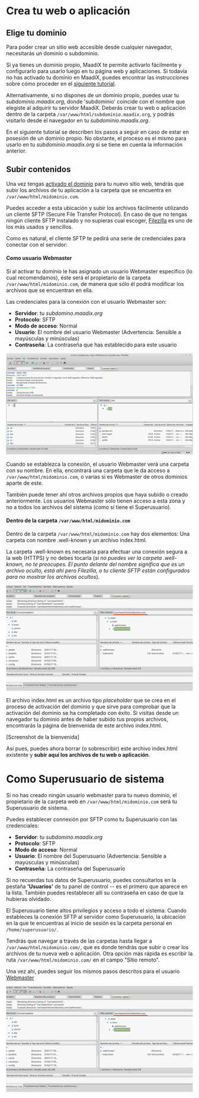# Crea tu web o aplicación

## Elige tu dominio

Para poder crear un sitio web accesible desde cualquier navegador, necesitarás un dominio o subdominio. 

Si ya tienes un dominio propio, MaadiX te permite activarlo fácilmente y configurarlo para usarlo luego en tu página web y aplicaciones. Si todavía no has activado tu dominio en MaadiX, puedes encontrar las instrucciones sobre cómo proceder en el [siguiente tutorial](dominios.md).

Alternativamente, si no dispones de un dominio propio, puedes usar tu *subdominio.maadix.org*, donde 'subdominio' coincide con el nombre que elegiste al adquirir tu servidor MaadiX. Deberás crear tu web o aplicación dentro de la carpeta `/var/www/html/subdominio.maadix.org`, y podrás visitarlo desde el navegador en tu *subdominio.maadix.org*.

En el siguiente tutorial se describen los pasos a seguir en caso de estar en posesión de un dominio propio. No obstante, el proceso es el mismo para usarlo en tu *subdominio.maadix.org* si se tiene en cuenta la información anterior.

## Subir contenidos

Una vez tengas [activado el dominio](dominios.md) para tu nuevo sitio web, tendrás que subir los archivos de tu aplicación a la carpeta que se encuentra en `/var/www/html/midominio.com`.   

Puedes acceder a esta ubicación y subir los archivos fácilmente utilizando un cliente SFTP (Secure File Transfer Protocol). En caso de que no tengas ningún cliente SFTP instalado y no supieras cual escoger, [Filezilla](https://filezilla-project.org/) es uno de los más usados y sencillos.

Como es natural, el cliente SFTP te pedirá una serie de credenciales para conectar con el servidor:

#### Como usuario Webmaster  

Si al activar tu dominio le has asignado un usuario Webmaster específico (lo cual recomendamos), éste será el propietario de la carpeta `/var/www/html/midominio.com`, de manera que sólo él podrá modificar los archivos que se encuentran en ella.

Las credenciales para la conexión con el usuario Webmaster son:

* **Servidor**: tu *subdomino.maadix.org*
* **Protocolo**: SFTP  
* **Modo de acceso**: Normal  
* **Usuario**: El nombre del usuario Webmaster (Advertencia: Sensible a mayúsculas y minúsculas)
* **Contraseña**: La contraseña que has establecido para este usuario

![Screenshot](img/sftp-user.png)

Cuando se establezca la conexión, el usuario Webmaster verá una carpeta con su nombre. En ella, encontrará una carpeta que le da acceso a `/var/www/html/midominio.com`, o varias si es Webmaster de otros dominios aparte de este.

También puede tener ahí otros archivos propios que haya subido o creado anteriormente. Los usuarios Webmaster sólo tienen acceso a esta zona y no a todos los archivos del sistema (como sí tiene el Superusuario). 

<a id="domain-folder"></a>
#### Dentro de la carpeta `/var/www/html/midominio.com` 

Dentro de la carpeta `/var/www/html/midominio.com` hay dos elementos: Una carpeta con nombre .well-known y un archivo index.html.  

La carpeta .well-known es necesaria para efectuar una conexión segura a la web (HTTPS) y no debes tocarla (*si no puedes ver la carpeta .well-known, no te preocupes. El punto delante del nombre significa que es un archivo oculto, está ahí pero Filezilla, o tu cliente SFTP están configurados para no mostrar los archivos ocultos*).  

![Screenshot](img/sftp-midominio.png)

El archivo index.html es un archivo tipo *placeholder* que se crea en el proceso de activación del dominio y que sirve para comprobar que la activación del dominio se ha completado con éxito. Si visitas desde un navegador tu dominio antes de haber subido tus propios archivos, encontrarás la página de bienvenida de este archivo index.html.  

[Screenshot de la bienvenida]

Así pues, puedes ahora borrar (o sobrescribir) este archivo index.html existente y **subir aquí los archivos de tu web o aplicación**. 

# Como Superusuario de sistema 

Si no has creado ningún usuario webmaster para tu nuevo dominio, el propietario de la carpeta web en `/var/www/html/midominio.com` será tu Superusuario de sistema.

Puedes establecer connexión por SFTP como tu Superusuario con las credenciales:

* **Servidor**: tu *subdomino.maadix.org*
* **Protocolo**: SFTP 
* **Modo de acceso**: Normal  
* **Usuario**: El nombre del Superusuario (Advertencia: Sensible a mayúsculas y minúsculas)
* **Contraseña**: La contraseña del Superusuario

Si no recuerdas tus datos de Superusuario, puedes consultarlos en la pestaña **'Usuarios'** de tu panel de control -- es el primero que aparece en la lista. También puedes restablecer allí su contraseña en caso de que la hubieras olvidado.

El Superusuario tiene altos privilegios y acceso a todo el sistema. Cuando estableces la conexión SFTP al servidor como Superusuario, la ubicación en la que te encuentras al inicio de sesión es la carpeta personal en `/home/superusuario/`.

Tendrás que navegar a través de las carpetas hasta llegar a `/var/www/html/midominio.com/`, que es donde tendrás que subir o crear los archivos de tu nueva web o aplicación. Otra opción más rápida es escribir la ruta `/var/www/html/midominio.com/` en el campo "Sitio remoto".


Una vez ahí, puedes seguir los mismos pasos descritos para el usuario [Webmaster](#domain-folder)

![Screenshot](img/sftp-midominio.png)

